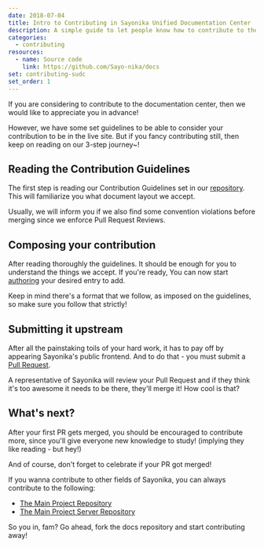 ```yaml
---
date: 2018-07-04
title: Intro to Contributing in Sayonika Unified Documentation Center
description: A simple guide to let people know how to contribute to the SUDC.
categories:
  - contributing
resources:
  - name: Source code
    link: https://github.com/Sayo-nika/docs
set: contributing-sudc
set_order: 1
---
```


If you are considering to contribute to the documentation center, then we would like to appreciate you in advance!

However, we have some set guidelines to be able to consider your contribution to be in the live site. But if you fancy contributing still,
then keep on reading on our 3-step journey~!

## Reading the Contribution Guidelines

The first step is reading our Contribution Guidelines set in our [repository](/contributing/sudc-contribution-guidelines/). This will familiarize you what document layout
we accept.

Usually, we will inform you if we also find some convention violations before merging since we enforce Pull Request Reviews.

## Composing your contribution

After reading thoroughly the guidelines. It should be enough for you to understand the things we accept. If you're ready,
You can now start [authoring](/contributing/authoring-articles/) your desired entry to add.

Keep in mind there's a format that we follow, as imposed on the guidelines, so make sure you follow that strictly!

## Submitting it upstream

After all the painstaking toils of your hard work, it has to pay off by appearing Sayonika's public frontend. And to do that -
you must submit a [Pull Request](https://yangsu.github.io/pull-request-tutorial/).

A representative of Sayonika will review your Pull Request and if they think it's too awesome it needs to be there, they'll merge it!
How cool is that?

## What's next?

After your first PR gets merged, you should be encouraged to contribute more, since you'll give everyone new knowledge to study! 
(implying they like reading - but hey!) 

And of course, don't forget to celebrate if your PR got merged!

If you wanna contribute to other fields of Sayonika, you can always contribute to the following:

- [The Main Project Repository](https://github.com/Sayo-nika/Sayonika)
- [The Main Project Server Repository](https://github.com/Sayo-nika/server)

So you in, fam? Go ahead, fork the docs repository and start contributing away!